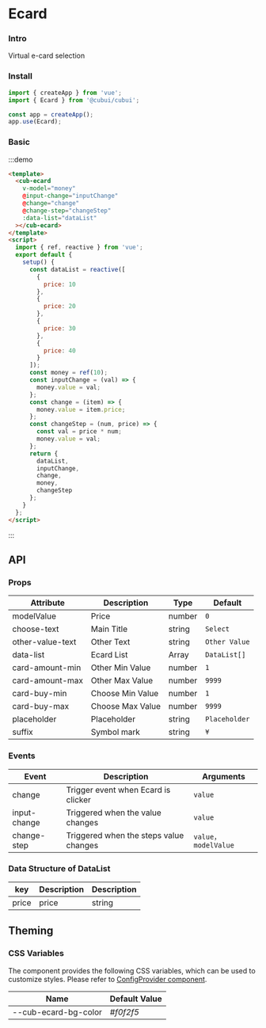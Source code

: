 # Ecard

### Intro

Virtual e-card selection

### Install

```javascript
import { createApp } from 'vue';
import { Ecard } from '@cubui/cubui';

const app = createApp();
app.use(Ecard);
```

### Basic

:::demo

```html
<template>
  <cub-ecard
    v-model="money"
    @input-change="inputChange"
    @change="change"
    @change-step="changeStep"
    :data-list="dataList"
  ></cub-ecard>
</template>
<script>
  import { ref, reactive } from 'vue';
  export default {
    setup() {
      const dataList = reactive([
        {
          price: 10
        },
        {
          price: 20
        },
        {
          price: 30
        },
        {
          price: 40
        }
      ]);
      const money = ref(10);
      const inputChange = (val) => {
        money.value = val;
      };
      const change = (item) => {
        money.value = item.price;
      };
      const changeStep = (num, price) => {
        const val = price * num;
        money.value = val;
      };
      return {
        dataList,
        inputChange,
        change,
        money,
        changeStep
      };
    }
  };
</script>
```

:::

## API

### Props

| Attribute        | Description      | Type   | Default       |
| ---------------- | ---------------- | ------ | ------------- |
| modelValue       | Price            | number | `0`           |
| choose-text      | Main Title       | string | `Select`      |
| other-value-text | Other Text       | string | `Other Value` |
| data-list        | Ecard List       | Array  | `DataList[]`  |
| card-amount-min  | Other Min Value  | number | `1`           |
| card-amount-max  | Other Max Value  | number | `9999`        |
| card-buy-min     | Choose Min Value | number | `1`           |
| card-buy-max     | Choose Max Value | number | `9999`        |
| placeholder      | Placeholder      | string | `Placeholder` |
| suffix           | Symbol mark      | string | `¥`           |

### Events

| Event        | Description                            | Arguments           |
| ------------ | -------------------------------------- | ------------------- |
| change       | Trigger event when Ecard is clicker    | `value`             |
| input-change | Triggered when the value changes       | `value`             |
| change-step  | Triggered when the steps value changes | `value，modelValue` |

### Data Structure of DataList

| key   | Description | Description |
| ----- | ----------- | ----------- |
| price | price       | string      |

## Theming

### CSS Variables

The component provides the following CSS variables, which can be used to customize styles. Please refer to [ConfigProvider component](#/en-US/component/configprovider).

| Name                 | Default Value |
| -------------------- | ------------- |
| --cub-ecard-bg-color | _#f0f2f5_     |

